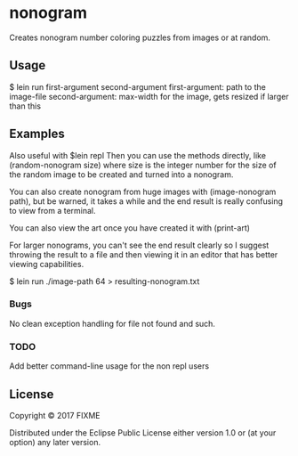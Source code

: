 # nonogram

Creates nonogram number coloring puzzles from images or at random.

## Usage

$ lein run first-argument second-argument
first-argument: path to the image-file
second-argument: max-width for the image, gets resized if larger than this

## Examples
Also useful with $lein repl
Then you can use the methods directly, like (random-nonogram size) where size
is the integer number for the size of the random image to be created and turned 
into a nonogram.

You can also create nonogram from huge images with (image-nonogram path), but be 
warned, it takes a while and the end result is really confusing to view from a terminal.

You can also view the art once you have created it with (print-art)

For larger nonograms, you can't see the end result clearly so I suggest throwing
the result to a file and then viewing it in an editor that has better viewing 
capabilities.

$ lein run ./image-path 64 > resulting-nonogram.txt 

### Bugs

No clean exception handling for file not found and such.

### TODO
Add better command-line usage for the non repl users

## License

Copyright © 2017 FIXME

Distributed under the Eclipse Public License either version 1.0 or (at
your option) any later version.
